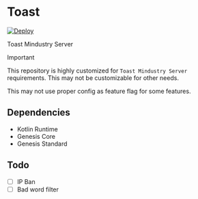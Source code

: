# Toast
[![Deploy](https://github.com/kennarddh-mindustry/toast/actions/workflows/deploy.yml/badge.svg)](https://github.com/kennarddh-mindustry/toast/actions/workflows/deploy.yml)

Toast Mindustry Server

> [!IMPORTANT]  
> This repository is highly customized for `Toast Mindustry Server` requirements.
> This may not be customizable for other needs.
>
> This may not use proper config as feature flag for some features.

## Dependencies

- Kotlin Runtime
- Genesis Core
- Genesis Standard

## Todo

- [ ] IP Ban
- [ ] Bad word filter
